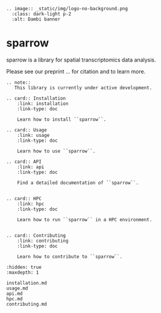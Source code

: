 ```{eval-rst}
.. image:: _static/img/logo-no-background.png
  :class: dark-light p-2
  :alt: Dambi banner
```

# sparrow

sparrow is a library for spatial transcriptomics data analysis.

Please see our preprint ... for citation and to learn more.

```{eval-rst}
.. note::
   This library is currently under active development.
```

```{eval-rst}
.. card:: Installation
    :link: installation
    :link-type: doc

    Learn how to install ``sparrow``.

.. card:: Usage
    :link: usage
    :link-type: doc

    Learn how to use ``sparrow``.

.. card:: API
    :link: api
    :link-type: doc

    Find a detailed documentation of ``sparrow``.


.. card:: HPC
    :link: hpc
    :link-type: doc

    Learn how to run ``sparrow`` in a HPC environment.


.. card:: Contributing
    :link: contributing
    :link-type: doc

    Learn how to contribute to ``sparrow``.

```

```{toctree}
:hidden: true
:maxdepth: 1

installation.md
usage.md
api.md
hpc.md
contributing.md
```
